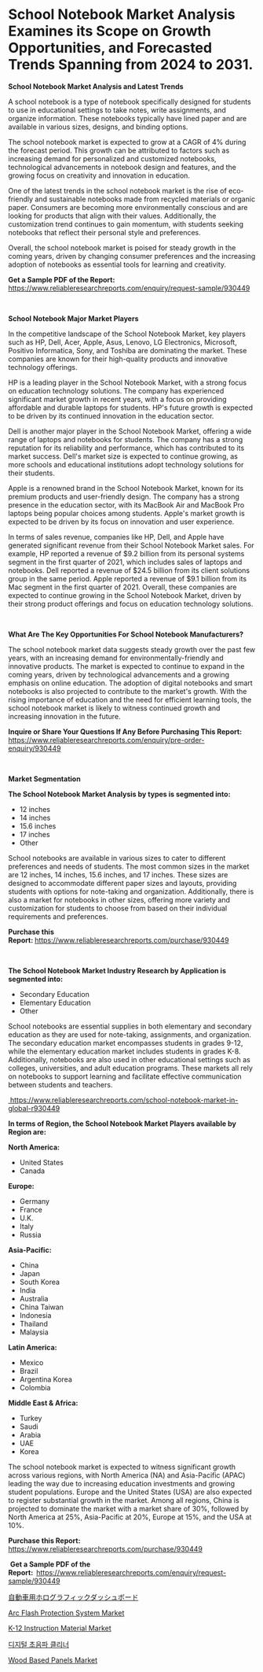 <p><h1>School Notebook Market Analysis Examines its Scope on Growth Opportunities, and Forecasted Trends Spanning from 2024 to 2031.</h1></p><p><strong>School Notebook Market Analysis and Latest Trends</strong></p>
<p><p>A school notebook is a type of notebook specifically designed for students to use in educational settings to take notes, write assignments, and organize information. These notebooks typically have lined paper and are available in various sizes, designs, and binding options.</p><p>The school notebook market is expected to grow at a CAGR of 4% during the forecast period. This growth can be attributed to factors such as increasing demand for personalized and customized notebooks, technological advancements in notebook design and features, and the growing focus on creativity and innovation in education. </p><p>One of the latest trends in the school notebook market is the rise of eco-friendly and sustainable notebooks made from recycled materials or organic paper. Consumers are becoming more environmentally conscious and are looking for products that align with their values. Additionally, the customization trend continues to gain momentum, with students seeking notebooks that reflect their personal style and preferences.</p><p>Overall, the school notebook market is poised for steady growth in the coming years, driven by changing consumer preferences and the increasing adoption of notebooks as essential tools for learning and creativity.</p></p>
<p><strong>Get a Sample PDF of the Report:&nbsp;</strong> <a href="https://www.reliableresearchreports.com/enquiry/request-sample/930449">https://www.reliableresearchreports.com/enquiry/request-sample/930449</a></p>
<p>&nbsp;</p>
<p><strong>School Notebook Major Market Players</strong></p>
<p><p>In the competitive landscape of the School Notebook Market, key players such as HP, Dell, Acer, Apple, Asus, Lenovo, LG Electronics, Microsoft, Positivo Informatica, Sony, and Toshiba are dominating the market. These companies are known for their high-quality products and innovative technology offerings.</p><p>HP is a leading player in the School Notebook Market, with a strong focus on education technology solutions. The company has experienced significant market growth in recent years, with a focus on providing affordable and durable laptops for students. HP's future growth is expected to be driven by its continued innovation in the education sector.</p><p>Dell is another major player in the School Notebook Market, offering a wide range of laptops and notebooks for students. The company has a strong reputation for its reliability and performance, which has contributed to its market success. Dell's market size is expected to continue growing, as more schools and educational institutions adopt technology solutions for their students.</p><p>Apple is a renowned brand in the School Notebook Market, known for its premium products and user-friendly design. The company has a strong presence in the education sector, with its MacBook Air and MacBook Pro laptops being popular choices among students. Apple's market growth is expected to be driven by its focus on innovation and user experience.</p><p>In terms of sales revenue, companies like HP, Dell, and Apple have generated significant revenue from their School Notebook Market sales. For example, HP reported a revenue of $9.2 billion from its personal systems segment in the first quarter of 2021, which includes sales of laptops and notebooks. Dell reported a revenue of $24.5 billion from its client solutions group in the same period. Apple reported a revenue of $9.1 billion from its Mac segment in the first quarter of 2021. Overall, these companies are expected to continue growing in the School Notebook Market, driven by their strong product offerings and focus on education technology solutions.</p></p>
<p>&nbsp;</p>
<p><strong>What Are The Key Opportunities For School Notebook Manufacturers?</strong></p>
<p><p>The school notebook market data suggests steady growth over the past few years, with an increasing demand for environmentally-friendly and innovative products. The market is expected to continue to expand in the coming years, driven by technological advancements and a growing emphasis on online education. The adoption of digital notebooks and smart notebooks is also projected to contribute to the market's growth. With the rising importance of education and the need for efficient learning tools, the school notebook market is likely to witness continued growth and increasing innovation in the future.</p></p>
<p><strong>Inquire or Share Your Questions If Any Before Purchasing This Report:</strong> <a href="https://www.reliableresearchreports.com/enquiry/pre-order-enquiry/930449">https://www.reliableresearchreports.com/enquiry/pre-order-enquiry/930449</a></p>
<p>&nbsp;</p>
<p><strong>Market Segmentation</strong></p>
<p><strong>The School Notebook Market Analysis by types is segmented into:</strong></p>
<p><ul><li>12 inches</li><li>14 inches</li><li>15.6 inches</li><li>17 inches</li><li>Other</li></ul></p>
<p><p>School notebooks are available in various sizes to cater to different preferences and needs of students. The most common sizes in the market are 12 inches, 14 inches, 15.6 inches, and 17 inches. These sizes are designed to accommodate different paper sizes and layouts, providing students with options for note-taking and organization. Additionally, there is also a market for notebooks in other sizes, offering more variety and customization for students to choose from based on their individual requirements and preferences.</p></p>
<p><strong>Purchase this Report:&nbsp;</strong><a href="https://www.reliableresearchreports.com/purchase/930449">https://www.reliableresearchreports.com/purchase/930449</a></p>
<p>&nbsp;</p>
<p><strong>The School Notebook Market Industry Research by Application is segmented into:</strong></p>
<p><ul><li>Secondary Education</li><li>Elementary Education</li><li>Other</li></ul></p>
<p><p>School notebooks are essential supplies in both elementary and secondary education as they are used for note-taking, assignments, and organization. The secondary education market encompasses students in grades 9-12, while the elementary education market includes students in grades K-8. Additionally, notebooks are also used in other educational settings such as colleges, universities, and adult education programs. These markets all rely on notebooks to support learning and facilitate effective communication between students and teachers.</p></p>
<p><a href="https://www.reliableresearchreports.com/school-notebook-market-in-global-r930449">&nbsp;https://www.reliableresearchreports.com/school-notebook-market-in-global-r930449</a></p>
<p><strong>In terms of Region, the School Notebook Market Players available by Region are:</strong></p>
<p>
    <p> <strong> North America: </strong>
        <ul>
            <li>United States</li>
            <li>Canada</li>
        </ul>
        </p> 
    <p> <strong> Europe: </strong>
        <ul>
            <li>Germany</li>
            <li>France</li>
            <li>U.K.</li>
            <li>Italy</li>
            <li>Russia</li>
        </ul>
        </p> 
    <p> <strong> Asia-Pacific: </strong>
        <ul>
            <li>China</li>
            <li>Japan</li>
            <li>South Korea</li>
            <li>India</li>
            <li>Australia</li>
            <li>China Taiwan</li>
            <li>Indonesia</li>
            <li>Thailand</li>
            <li>Malaysia</li>
        </ul>
        </p> 
    <p> <strong> Latin America: </strong>
        <ul>
            <li>Mexico</li>
            <li>Brazil</li>
            <li>Argentina Korea</li>
            <li>Colombia</li>
        </ul>
        </p> 
    <p> <strong> Middle East & Africa: </strong>
        <ul>
            <li>Turkey</li>
            <li>Saudi</li>
            <li>Arabia</li>
            <li>UAE</li>
            <li>Korea</li>
        </ul>
    </p>
    </p>
<p><p>The school notebook market is expected to witness significant growth across various regions, with North America (NA) and Asia-Pacific (APAC) leading the way due to increasing education investments and growing student populations. Europe and the United States (USA) are also expected to register substantial growth in the market. Among all regions, China is projected to dominate the market with a market share of 30%, followed by North America at 25%, Asia-Pacific at 20%, Europe at 15%, and the USA at 10%.</p></p>
<p><strong>Purchase this Report: </strong><a href="https://www.reliableresearchreports.com/purchase/930449">https://www.reliableresearchreports.com/purchase/930449</a></p>
<p>&nbsp;<strong>Get a Sample PDF of the Report:&nbsp;&nbsp;</strong><a href="https://www.reliableresearchreports.com/enquiry/request-sample/930449">https://www.reliableresearchreports.com/enquiry/request-sample/930449</a></p>
<p><strong></strong></p>
<p><p><a href="https://medium.com/@ridleydamion/%E8%87%AA%E5%8B%95%E8%BB%8A%E3%83%9B%E3%83%AD%E3%82%B0%E3%83%A9%E3%83%95%E3%82%A3%E3%83%83%E3%82%AF%E3%83%80%E3%83%83%E3%82%B7%E3%83%A5%E3%83%9C%E3%83%BC%E3%83%89%E5%B8%82%E5%A0%B4%E3%81%AE%E5%8B%95%E5%90%91%E3%82%92%E6%8E%A2%E3%82%8B-2024%E5%B9%B4%E3%81%8B%E3%82%892031%E5%B9%B4%E3%81%BE%E3%81%A7%E3%81%AE%E8%87%AA%E5%8B%95%E8%BB%8A%E3%83%9B%E3%83%AD%E3%82%B0%E3%83%A9%E3%83%95%E3%82%A3%E3%83%83%E3%82%AF%E3%83%80%E3%83%83%E3%82%B7%E3%83%A5%E3%83%9C%E3%83%BC%E3%83%89%E5%B8%82%E5%A0%B4%E3%81%AE%E5%8F%8E%E7%9B%8A%E5%88%86%E6%9E%90%E3%81%A8%E6%88%90%E9%95%B7%E4%BA%88%E6%B8%AC-98afaeaf3131">自動車用ホログラフィックダッシュボード</a></p><p><a href="https://medium.com/@charles.fisher4346/global-arc-flash-protection-system-market-analysis-trends-forecasts-and-growth-opportunities-d6105980141d">Arc Flash Protection System Market</a></p><p><a href="https://github.com/julyju69/Market-Research-Report-List-5/blob/main/k-12-instruction-material-market.md">K-12 Instruction Material Market</a></p><p><a href="https://medium.com/@nargishadi90/%EB%94%94%EC%A7%80%ED%84%B8-%EC%B4%88%EC%9D%8C%ED%8C%8C-%EC%84%B8%EC%B2%99%EA%B8%B0-%EC%8B%9C%EC%9E%A5-%EB%8F%99%ED%83%9C-%ED%83%90%EC%83%89-%EA%B8%80%EB%A1%9C%EB%B2%8C-%ED%8A%B8%EB%A0%8C%EB%93%9C%EC%99%80-%EB%AF%B8%EB%9E%98-%EC%84%B1%EC%9E%A5-%EC%A0%84%EB%A7%9D-2024-2031-%EC%9D%80-108%ED%8E%98%EC%9D%B4%EC%A7%80%EC%97%90-%EB%8B%B4%EA%B2%A8-%EC%9E%88%EC%8A%B5%EB%8B%88%EB%8B%A4-77db394d7aa3">디지털 초음파 클리너</a></p><p><a href="https://issuu.com/reportprime-2/docs/wood-based-panels-market-size-2030._0025507dc81880">Wood Based Panels Market</a></p></p>